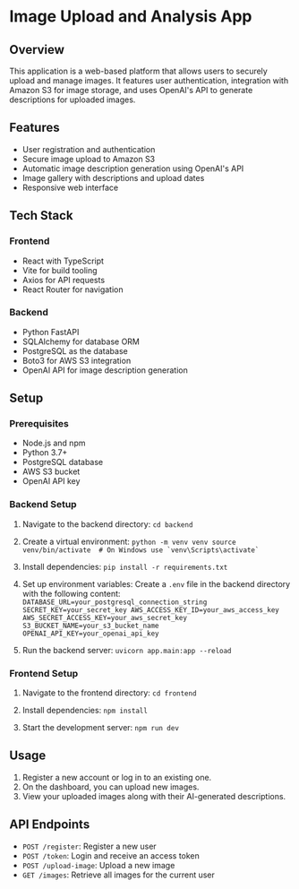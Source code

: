 # Image Upload and Analysis App

## Overview

This application is a web-based platform that allows users to securely upload and manage images. It features user authentication, integration with Amazon S3 for image storage, and uses OpenAI's API to generate descriptions for uploaded images.

## Features

- User registration and authentication
- Secure image upload to Amazon S3
- Automatic image description generation using OpenAI's API
- Image gallery with descriptions and upload dates
- Responsive web interface

## Tech Stack

### Frontend
- React with TypeScript
- Vite for build tooling
- Axios for API requests
- React Router for navigation

### Backend
- Python FastAPI
- SQLAlchemy for database ORM
- PostgreSQL as the database
- Boto3 for AWS S3 integration
- OpenAI API for image description generation

## Setup

### Prerequisites
- Node.js and npm
- Python 3.7+
- PostgreSQL database
- AWS S3 bucket
- OpenAI API key

### Backend Setup

1. Navigate to the backend directory:   ```
   cd backend   ```

2. Create a virtual environment:   ```
   python -m venv venv
   source venv/bin/activate  # On Windows use `venv\Scripts\activate`   ```

3. Install dependencies:   ```
   pip install -r requirements.txt   ```

4. Set up environment variables:
   Create a `.env` file in the backend directory with the following content:   ```
   DATABASE_URL=your_postgresql_connection_string
   SECRET_KEY=your_secret_key
   AWS_ACCESS_KEY_ID=your_aws_access_key
   AWS_SECRET_ACCESS_KEY=your_aws_secret_key
   S3_BUCKET_NAME=your_s3_bucket_name
   OPENAI_API_KEY=your_openai_api_key   ```

5. Run the backend server:   ```
   uvicorn app.main:app --reload   ```

### Frontend Setup

1. Navigate to the frontend directory:   ```
   cd frontend   ```

2. Install dependencies:   ```
   npm install   ```

3. Start the development server:   ```
   npm run dev   ```

## Usage

1. Register a new account or log in to an existing one.
2. On the dashboard, you can upload new images.
3. View your uploaded images along with their AI-generated descriptions.

## API Endpoints

- `POST /register`: Register a new user
- `POST /token`: Login and receive an access token
- `POST /upload-image`: Upload a new image
- `GET /images`: Retrieve all images for the current user




